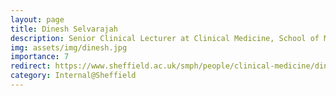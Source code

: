 ```yaml
---
layout: page
title: Dinesh Selvarajah
description: Senior Clinical Lecturer at Clinical Medicine, School of Medicine and Population Health
img: assets/img/dinesh.jpg
importance: 7
redirect: https://www.sheffield.ac.uk/smph/people/clinical-medicine/dinesh-selvarajah
category: Internal@Sheffield
---
```

